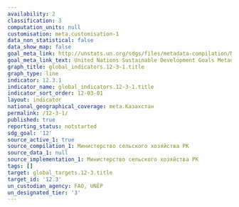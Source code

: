 ```yaml
---
availability: 2
classification: 3
computation_units: null
customisation: meta.customisation-1
data_non_statistical: false
data_show_map: false
goal_meta_link: http://unstats.un.org/sdgs/files/metadata-compilation/Metadata-Goal-12.pdf
goal_meta_link_text: United Nations Sustainable Development Goals Metadata (pdf 782kB)
graph_title: global_indicators.12-3-1.title
graph_type: line
indicator: 12.3.1
indicator_name: global_indicators.12-3-1.title
indicator_sort_order: 12-03-01
layout: indicator
national_geographical_coverage: meta.Казахстан
permalink: /12-3-1/
published: true
reporting_status: notstarted
sdg_goal: '12'
source_active_1: true
source_compilation_1: Министерство сельского хозяйства РК
source_data_1: null
source_implementation_1: Министерство сельского хозяйства РК
tags: []
target: global_targets.12-3.title
target_id: '12.3'
un_custodian_agency: FAO, UNEP
un_designated_tier: '3'
---
```

